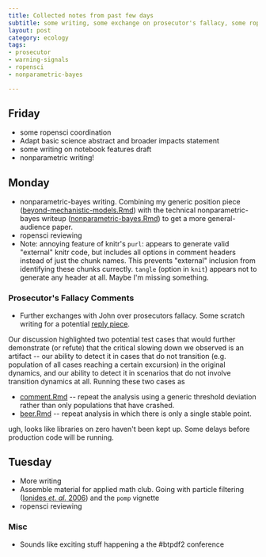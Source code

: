 ```yaml
---
title: Collected notes from past few days
subtitle: some writing, some exchange on prosecutor's fallacy, some ropensci, etc
layout: post
category: ecology
tags:
- prosecutor
- warning-signals
- ropensci
- nonparametric-bayes 

---
```


## Friday

* some ropensci coordination 
* Adapt basic science abstract and broader impacts statement
* some writing on notebook features draft
* nonparametric writing!

## Monday

* nonparametric-bayes writing. Combining my generic position piece ([beyond-mechanistic-models.Rmd](https://github.com/cboettig/nonparametric-bayes/tree/master/inst/doc/beyond-mechanistic-models.Rmd)) with the technical nonparametric-bayes writeup ([nonparametric-bayes.Rmd](https://github.com/cboettig/nonparametric-bayes/tree/master/inst/doc/nonparameteric-bayes.Rmd)) to get a more general-audience paper.  
* ropensci reviewing
* Note: annoying feature of knitr's `purl`: appears to generate valid "external" knitr code, but includes all options in comment headers instead of just the chunk names.  This prevents "external" inclusion from identifying these chunks currectly.  `tangle` (option in `knit`) appears not to generate any header at all.  Maybe I'm missing something.  

### Prosecutor's Fallacy Comments

* Further exchanges with John over prosecutors fallacy.  Some scratch writing for a potential [reply piece]().  

Our discussion highlighted two potential test cases that would further demonstrate (or refute) that the critical slowing down we observed is an artifact -- our ability to detect it in cases that do not transition (e.g. population of all cases reaching a certain excursion) in the original dynamics, and our ability to detect it in scenarios that do not involve transition dynamics at all.  Running these two cases as
 
* [comment.Rmd](https://github.com/cboettig/earlywarning/tree/prosecutor/inst/examples) -- repeat the analysis using a generic threshold deviation rather than only populations that have crashed.  
* [beer.Rmd](https://github.com/cboettig/earlywarning/tree/prosecutor/inst/examples) -- repeat analysis in which there is only a single stable point.  

ugh, looks like libraries on zero haven't been kept up.  Some delays before production code will be running.  


## Tuesday

* More writing
* Assemble material for applied math club.  Going with particle filtering  (<span rel="tooltip" title="Ionides E, Breto C and King A (2006). Inference For Nonlinear Dynamical Systems. _Proceedings of The National Academy of Sciences_, *103*. ISSN 0027-8424, http://dx.doi.org/10.1073/pnas.0603181103."><a href="http://dx.doi.org/10.1073/pnas.0603181103" rel="http://purl.org/spar/cito/discusses" >Ionides _et. al._ 2006</a></span>)
 and the `pomp` vignette
* ropensci reviewing

### Misc

* Sounds like exciting stuff happening a the #btpdf2 conference 


